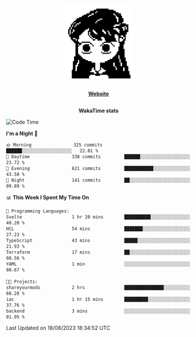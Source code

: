 ##

<p align="center">
  <img src="./person.gif" />
</p>

##

<div align="center">
  <p>
    <strong>
    <a href='https://domm.me'>Website</a>
    </strong>
  </p>
</div>

##

<div align="center">
  <p>
    <strong>
    WakaTime stats
    </strong>
  </p>
</div>

<!--START_SECTION:waka-->
![Code Time](http://img.shields.io/badge/Code%20Time-110%20hrs%2032%20mins-blue)

**I'm a Night 🦉** 

```text
🌞 Morning                325 commits         ██████░░░░░░░░░░░░░░░░░░░   22.81 % 
🌆 Daytime                338 commits         ██████░░░░░░░░░░░░░░░░░░░   23.72 % 
🌃 Evening                621 commits         ███████████░░░░░░░░░░░░░░   43.58 % 
🌙 Night                  141 commits         ██░░░░░░░░░░░░░░░░░░░░░░░   09.89 % 
```


📊 **This Week I Spent My Time On** 

```text
💬 Programming Languages: 
Svelte                   1 hr 20 mins        ██████████░░░░░░░░░░░░░░░   40.20 % 
HCL                      54 mins             ███████░░░░░░░░░░░░░░░░░░   27.23 % 
TypeScript               43 mins             █████░░░░░░░░░░░░░░░░░░░░   21.93 % 
Terraform                17 mins             ██░░░░░░░░░░░░░░░░░░░░░░░   08.56 % 
YAML                     1 min               ░░░░░░░░░░░░░░░░░░░░░░░░░   00.67 % 

🐱‍💻 Projects: 
shareyourmods            2 hrs               ███████████████░░░░░░░░░░   60.28 % 
iac                      1 hr 15 mins        █████████░░░░░░░░░░░░░░░░   37.76 % 
backend                  3 mins              ░░░░░░░░░░░░░░░░░░░░░░░░░   01.95 % 
```


 Last Updated on 18/08/2023 18:34:52 UTC
<!--END_SECTION:waka-->

